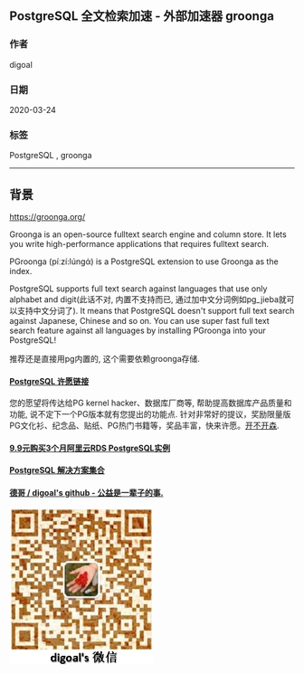 ## PostgreSQL 全文检索加速 - 外部加速器 groonga  
                                            
### 作者                                                                                                            
digoal                                                                                                                                                     
                                                              
### 日期                                                                                                                                                     
2020-03-24                                                                                                                                                 
                                                                                                                                                     
### 标签                                                                                                                                                     
PostgreSQL , groonga             
                                                         
----                                                   
                                                              
## 背景                  
https://groonga.org/  
  
Groonga is an open-source fulltext search engine and column store. It lets you write high-performance applications that requires fulltext search.  
  
PGroonga (píːzí:lúnɡά) is a PostgreSQL extension to use Groonga as the index.  
  
PostgreSQL supports full text search against languages that use only alphabet and digit(此话不对, 内置不支持而已, 通过加中文分词例如pg_jieba就可以支持中文分词了). It means that PostgreSQL doesn't support full text search against Japanese, Chinese and so on. You can use super fast full text search feature against all languages by installing PGroonga into your PostgreSQL!  
  
推荐还是直接用pg内置的, 这个需要依赖groonga存储.   
  
  
  
  
  
  
  
  
  
  
  
  
  
  
  
  
  
  
  
  
  
  
  
  
  
  
  
  
  
  
  
  
  
  
  
  
  
  
  
  
  
  
  
  
  
  
  
  
  
  
  
  
  
  
#### [PostgreSQL 许愿链接](https://github.com/digoal/blog/issues/76 "269ac3d1c492e938c0191101c7238216")
您的愿望将传达给PG kernel hacker、数据库厂商等, 帮助提高数据库产品质量和功能, 说不定下一个PG版本就有您提出的功能点. 针对非常好的提议，奖励限量版PG文化衫、纪念品、贴纸、PG热门书籍等，奖品丰富，快来许愿。[开不开森](https://github.com/digoal/blog/issues/76 "269ac3d1c492e938c0191101c7238216").  
  
  
#### [9.9元购买3个月阿里云RDS PostgreSQL实例](https://www.aliyun.com/database/postgresqlactivity "57258f76c37864c6e6d23383d05714ea")
  
  
#### [PostgreSQL 解决方案集合](https://yq.aliyun.com/topic/118 "40cff096e9ed7122c512b35d8561d9c8")
  
  
#### [德哥 / digoal's github - 公益是一辈子的事.](https://github.com/digoal/blog/blob/master/README.md "22709685feb7cab07d30f30387f0a9ae")
  
  
![digoal's wechat](../pic/digoal_weixin.jpg "f7ad92eeba24523fd47a6e1a0e691b59")
  
